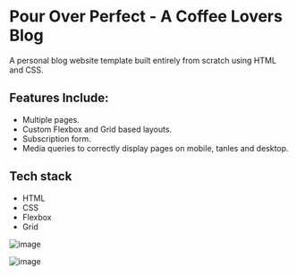 # Pour Over Perfect - A Coffee Lovers Blog

A personal blog website template built entirely from scratch using HTML and CSS.

## Features Include: 
- Multiple pages.
- Custom Flexbox and Grid based layouts. 
- Subscription form.
- Media queries to correctly display pages on mobile, tanles and desktop. 

## Tech stack

- HTML
- CSS
- Flexbox
- Grid


![image](https://user-images.githubusercontent.com/43654264/93032803-4eb62880-f5e8-11ea-98ac-49d815dd76d7.png)

![image](https://user-images.githubusercontent.com/43654264/93033448-2c71da00-f5eb-11ea-9c4f-132af7ebe07c.png)

